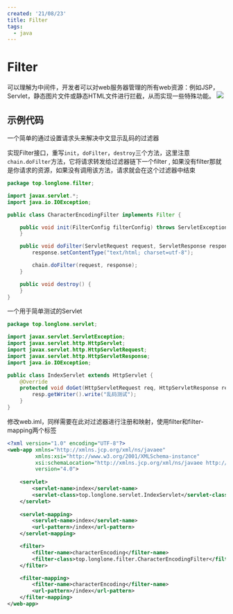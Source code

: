 ```yaml
---
created: '21/08/23'
title: Filter
tags:
  - java
---
```

# Filter
可以理解为中间件，开发者可以对web服务器管理的所有web资源：例如JSP，Servlet，静态图片文件或静态HTML文件进行拦截，从而实现一些特殊功能。
![](https://gitee.com/guuest/images/raw/master/img/20210823141157.png)

## 示例代码
一个简单的通过设置请求头来解决中文显示乱码的过滤器

实现Filter接口，重写`init`，`doFilter`，`destroy`三个方法，这里注意`chain.doFilter`方法，它将请求转发给过滤器链下一个filter , 如果没有filter那就是你请求的资源，如果没有调用该方法，请求就会在这个过滤器中结束
```java
package top.longlone.filter;

import javax.servlet.*;
import java.io.IOException;

public class CharacterEncodingFilter implements Filter {

    public void init(FilterConfig filterConfig) throws ServletException {
    }

    public void doFilter(ServletRequest request, ServletResponse response, FilterChain chain) throws IOException, ServletException {
        response.setContentType("text/html; charset=utf-8");

        chain.doFilter(request, response);
    }

    public void destroy() {
    }
}
```
一个用于简单测试的Servlet
```java
package top.longlone.servlet;

import javax.servlet.ServletException;
import javax.servlet.http.HttpServlet;
import javax.servlet.http.HttpServletRequest;
import javax.servlet.http.HttpServletResponse;
import java.io.IOException;

public class IndexServlet extends HttpServlet {
    @Override
    protected void doGet(HttpServletRequest req, HttpServletResponse resp) throws ServletException, IOException {
        resp.getWriter().write("乱码测试");
    }
}
```

修改web.iml，同样需要在此对过滤器进行注册和映射，使用filter和filter-mapping两个标签
```xml
<?xml version="1.0" encoding="UTF-8"?>
<web-app xmlns="http://xmlns.jcp.org/xml/ns/javaee"
         xmlns:xsi="http://www.w3.org/2001/XMLSchema-instance"
         xsi:schemaLocation="http://xmlns.jcp.org/xml/ns/javaee http://xmlns.jcp.org/xml/ns/javaee/web-app_4_0.xsd"
         version="4.0">
    
    <servlet>
        <servlet-name>index</servlet-name>
        <servlet-class>top.longlone.servlet.IndexServlet</servlet-class>
    </servlet>
    
    <servlet-mapping>
        <servlet-name>index</servlet-name>
        <url-pattern>/index</url-pattern>
    </servlet-mapping>

    <filter>
        <filter-name>characterEncoding</filter-name>
        <filter-class>top.longlone.filter.CharacterEncodingFilter</filter-class>
    </filter>

    <filter-mapping>
        <filter-name>characterEncoding</filter-name>
        <url-pattern>/index</url-pattern>
    </filter-mapping>
</web-app>
```
